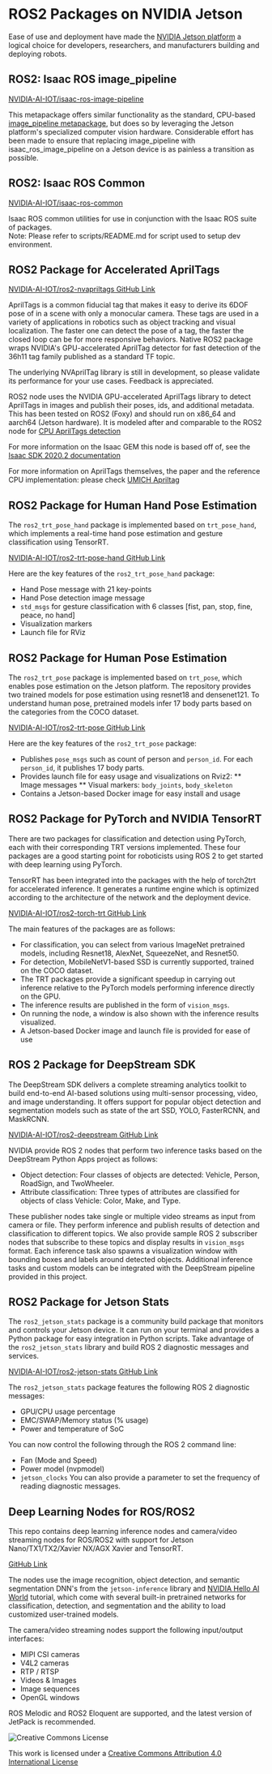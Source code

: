 # ROS2 Packages on NVIDIA Jetson

Ease of use and deployment have made the [NVIDIA Jetson platform](https://www.nvidia.com/en-us/autonomous-machines/embedded-systems/) a logical choice for developers, researchers, and manufacturers building and deploying robots.

## ROS2: Isaac ROS image\_pipeline

[NVIDIA-AI-IOT/isaac-ros-image-pipeline](https://github.com/NVIDIA-AI-IOT/isaac_ros_image_pipeline)

This metapackage offers similar functionality as the standard, CPU-based [image\_pipeline metapackage](http://wiki.ros.org/image_pipeline), but does so by leveraging the Jetson platform's specialized computer vision hardware. Considerable effort has been made to ensure that replacing image\_pipeline with isaac\_ros\_image\_pipeline on a Jetson device is as painless a transition as possible.

## ROS2: Isaac ROS Common

[NVIDIA-AI-IOT/isaac-ros-common](https://github.com/NVIDIA-AI-IOT/isaac_ros_common)

Isaac ROS common utilities for use in conjunction with the Isaac ROS suite of packages. <br/>
Note: Please refer to scripts/README.md for script used to setup dev environment.


## ROS2 Package for Accelerated AprilTags 

[NVIDIA-AI-IOT/ros2-nvapriltags GitHub Link](https://github.com/NVIDIA-AI-IOT/ros2-nvapriltags)

AprilTags is a common fiducial tag that makes it easy to derive its 6DOF pose of in a scene with only a monocular camera. These tags are used in a variety of applications in robotics such as object tracking and visual localization. The faster one can detect the pose of a tag, the faster the closed loop can be for more responsive behaviors. Native ROS2 package wraps NVIDIA's GPU-accelerated AprilTag detector for fast detection of the 36h11 tag family published as a standard TF topic.

The underlying NVAprilTag library is still in development, so please validate its performance for your use cases. Feedback is appreciated.

ROS2 node uses the NVIDIA GPU-accelerated AprilTags library to detect AprilTags in images and publish their poses, ids, and additional metadata. This has been tested on ROS2 (Foxy) and should run on x86_64 and aarch64 (Jetson hardware). It is modeled after and comparable to the ROS2 node for [CPU AprilTags detection](https://github.com/christianrauch/apriltag_ros.git)

For more information on the Isaac GEM this node is based off of, see the [Isaac SDK 2020.2 documentation](https://docs.nvidia.com/isaac/isaac/packages/fiducials/doc/apriltags.html)

For more information on AprilTags themselves, the paper and the reference CPU implementation: please check [UMICH Apriltag](https://april.eecs.umich.edu/software/apriltag.html)

## ROS2 Package for Human Hand Pose Estimation

The `ros2_trt_pose_hand` package is implemented based on `trt_pose_hand`, which implements a real-time hand pose estimation and gesture classification using TensorRT.

[ NVIDIA-AI-IOT/ros2-trt-pose-hand GitHub Link](https://github.com/NVIDIA-AI-IOT/ros2_trt_pose_hand)

Here are the key features of the `ros2_trt_pose_hand` package:

* Hand Pose message with 21 key-points
* Hand Pose detection image message
* `std_msgs` for gesture classification with 6 classes [fist, pan, stop, fine, peace, no hand]
* Visualization markers
* Launch file for RViz

## ROS2 Package for Human Pose Estimation

The `ros2_trt_pose` package is implemented based on `trt_pose`, which enables pose estimation on the Jetson platform. The repository provides two trained models for pose estimation using resnet18 and densenet121. To understand human pose, pretrained models infer 17 body parts based on the categories from the COCO dataset.

[ NVIDIA-AI-IOT/ros2-trt-pose GitHub Link](https://github.com/NVIDIA-AI-IOT/ros2_trt_pose)

Here are the key features of the `ros2_trt_pose` package:

* Publishes `pose_msgs` such as count of person and `person_id`. For each `person_id`, it publishes 17 body parts.
* Provides launch file for easy usage and visualizations on Rviz2:
** Image messages
** Visual markers: `body_joints`, `body_skeleton`
* Contains a Jetson-based Docker image for easy install and usage

## ROS2 Package for PyTorch and NVIDIA TensorRT

There are two packages for classification and detection using PyTorch, each with their corresponding TRT versions implemented. These four packages are a good starting point for roboticists using ROS 2 to get started with deep learning using PyTorch.

TensorRT has been integrated into the packages with the help of torch2trt for accelerated inference. It generates a runtime engine which is optimized according to the architecture of the network and the deployment device.   

[NVIDIA-AI-IOT/ros2-torch-trt GitHub Link](https://github.com/NVIDIA-AI-IOT/ros2_torch_trt)

The main features of the packages are as follows:

* For classification, you can select from various ImageNet pretrained models, including Resnet18, AlexNet, SqueezeNet, and Resnet50.
* For detection, MobileNetV1-based SSD is currently supported, trained on the COCO dataset.
* The TRT packages provide a significant speedup in carrying out inference relative to the PyTorch models performing inference directly on the GPU.
* The inference results are published in the form of `vision_msgs`.
* On running the node, a window is also shown with the inference results visualized.
* A Jetson-based Docker image and launch file is provided for ease of use

## ROS 2 Package for DeepStream SDK

The DeepStream SDK delivers a complete streaming analytics toolkit to build end-to-end AI-based solutions using multi-sensor processing, video, and image understanding. It offers support for popular object detection and segmentation models such as state of the art SSD, YOLO, FasterRCNN, and MaskRCNN.

[NVIDIA-AI-IOT/ros2-deepstream GitHub Link](https://github.com/NVIDIA-AI-IOT/ros2_deepstream)

NVIDIA provide ROS 2 nodes that perform two inference tasks based on the DeepStream Python Apps project as follows:

* Object detection: Four classes of objects are detected: Vehicle, Person, RoadSign, and TwoWheeler.
* Attribute classification: Three types of attributes are classified for objects of class Vehicle: Color, Make, and Type.

These publisher nodes take single or multiple video streams as input from camera or file. They perform inference and publish results of detection and classification to different topics. We also provide sample ROS 2 subscriber nodes that subscribe to these topics and display results in `vision_msgs` format. Each inference task also spawns a visualization window with bounding boxes and labels around detected objects. Additional inference tasks and custom models can be integrated with the DeepStream pipeline provided in this project.

## ROS2 Package for Jetson Stats

The `ros2_jetson_stats` package is a community build package that monitors and controls your Jetson device. It can run on your terminal and provides a Python package for easy integration in Python scripts. Take advantage of the `ros2_jetson_stats` library and build ROS 2 diagnostic messages and services.

[NVIDIA-AI-IOT/ros2-jetson-stats GitHub Link](https://github.com/NVIDIA-AI-IOT/ros2_jetson_stats)

The `ros2_jetson_stats` package features the following ROS 2 diagnostic messages:

* GPU/CPU usage percentage
* EMC/SWAP/Memory status (% usage)
* Power and temperature of SoC

You can now control the following through the ROS 2 command line:

* Fan (Mode and Speed)
* Power model (nvpmodel)
* `jetson_clocks`
You can also provide a parameter to set the frequency of reading diagnostic messages.

## Deep Learning Nodes for ROS/ROS2

This repo contains deep learning inference nodes and camera/video streaming nodes for ROS/ROS2 with support for Jetson Nano/TX1/TX2/Xavier NX/AGX Xavier and TensorRT.

[GitHub Link](https://github.com/dusty-nv/ros_deep_learning)

The nodes use the image recognition, object detection, and semantic segmentation DNN's from the `jetson-inference` library and [NVIDIA Hello AI World](https://developer.nvidia.com/embedded/twodaystoademo) tutorial, which come with several built-in pretrained networks for classification, detection, and segmentation and the ability to load customized user-trained models.

The camera/video streaming nodes support the following input/output interfaces:

* MIPI CSI cameras
* V4L2 cameras
* RTP / RTSP
* Videos & Images
* Image sequences
* OpenGL windows

ROS Melodic and ROS2 Eloquent are supported, and the latest version of JetPack is recommended.

![Creative Commons License](https://i.creativecommons.org/l/by/4.0/88x31.png)

This work is licensed under a [Creative Commons Attribution 4.0 International License](http://creativecommons.org/licenses/by/4.0/)

